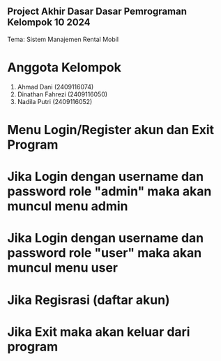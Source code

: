 ## Project Akhir Dasar Dasar Pemrograman Kelompok 10 2024
Tema: Sistem Manajemen Rental Mobil

# Anggota Kelompok
1. Ahmad Dani (2409116074)
2. Dinathan Fahrezi (2409116050)
3. Nadila Putri (2409116052)

# Menu Login/Register akun dan Exit Program


# Jika Login dengan username dan password role "admin" maka akan muncul menu admin


# Jika Login dengan username dan password role "user" maka akan muncul menu user


# Jika Regisrasi (daftar akun)



# Jika Exit maka akan keluar dari program


#
